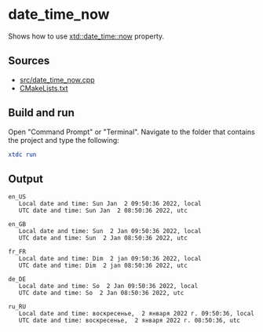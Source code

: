 # date_time_now

Shows how to use [xtd::date_time::now](https://gammasoft71.github.io/xtd/reference_guides/latest/classxtd_1_1date__time.html#ad94505e74efe9f353836901eda9230ed) property.

## Sources

* [src/date_time_now.cpp](src/date_time_now.cpp)
* [CMakeLists.txt](CMakeLists.txt)

## Build and run

Open "Command Prompt" or "Terminal". Navigate to the folder that contains the project and type the following:

```cmake
xtdc run
```

## Output

```
en_US
   Local date and time: Sun Jan  2 09:50:36 2022, local
   UTC date and time: Sun Jan  2 08:50:36 2022, utc

en_GB
   Local date and time: Sun  2 Jan 09:50:36 2022, local
   UTC date and time: Sun  2 Jan 08:50:36 2022, utc

fr_FR
   Local date and time: Dim  2 jan 09:50:36 2022, local
   UTC date and time: Dim  2 jan 08:50:36 2022, utc

de_DE
   Local date and time: So  2 Jan 09:50:36 2022, local
   UTC date and time: So  2 Jan 08:50:36 2022, utc

ru_RU
   Local date and time: воскресенье,  2 января 2022 г. 09:50:36, local
   UTC date and time: воскресенье,  2 января 2022 г. 08:50:36, utc
```
